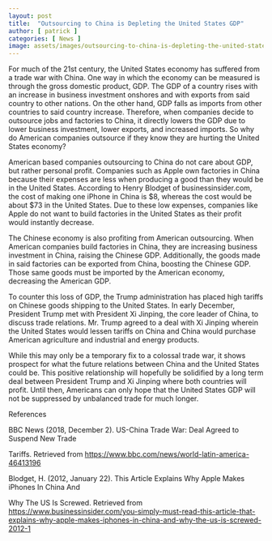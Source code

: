 ```yaml
---
layout: post
title:  "Outsourcing to China is Depleting the United States GDP"
author: [ patrick ]
categories: [ News ]
image: assets/images/outsourcing-to-china-is-depleting-the-united-states-gdp.jpg
---
```


 

For much of the 21st century, the United States economy has suffered from a trade war with China. One way in which the economy can be measured is through the gross domestic product, GDP. The GDP of a country rises with an increase in business investment onshores and with exports from said country to other nations. On the other hand, GDP falls as imports from other countries to said country increase. Therefore, when companies decide to outsource jobs and factories to China, it directly lowers the GDP due to lower business investment, lower exports, and increased imports. So why do American companies outsource if they know they are hurting the United States economy?

 

American based companies outsourcing to China do not care about GDP, but rather personal profit. Companies such as Apple own factories in China because their expenses are less when producing a good than they would be in the United States. According to Henry Blodget of businessinsider.com, the cost of making one iPhone in China is $8, whereas the cost would be about $73 in the United States. Due to these low expenses, companies like Apple do not want to build factories in the United States as their profit would instantly decrease.

 

The Chinese economy is also profiting from American outsourcing. When American companies build factories in China, they are increasing business investment in China, raising the Chinese GDP. Additionally, the goods made in said factories can be exported from China, boosting the Chinese GDP. Those same goods must be imported by the American economy, decreasing the American GDP.

 

To counter this loss of GDP, the Trump administration has placed high tariffs on Chinese goods shipping to the United States. In early December, President Trump met with President Xi Jinping, the core leader of China, to discuss trade relations. Mr. Trump agreed to a deal with Xi Jinping wherein the United States would lessen tariffs on China and China would purchase American agriculture and industrial and energy products.

 

While this may only be a temporary fix to a colossal trade war, it shows prospect for what the future relations between China and the United States could be. This positive relationship will hopefully be solidified by a long term deal between President Trump and Xi Jinping where both countries will profit. Until then, Americans can only hope that the United States GDP will not be suppressed by unbalanced trade for much longer.

 

References

 

BBC News (2018, December 2). US-China Trade War: Deal Agreed to Suspend New Trade

Tariffs. Retrieved from https://www.bbc.com/news/world-latin-america-46413196

 

Blodget, H. (2012, January 22). This Article Explains Why Apple Makes iPhones In China And

Why The US Is Screwed. Retrieved from https://www.businessinsider.com/you-simply-must-read-this-article-that-explains-why-apple-makes-iphones-in-china-and-why-the-us-is-screwed-2012-1

 


